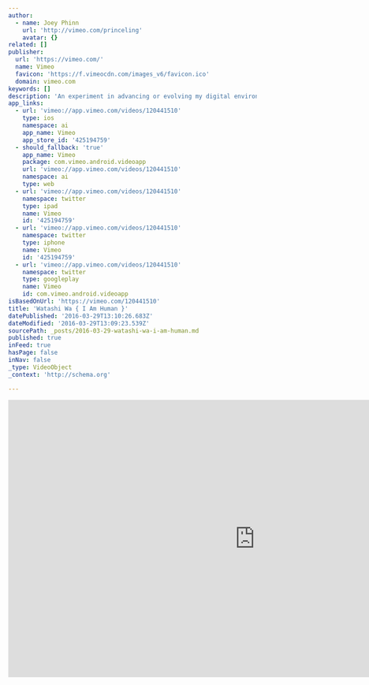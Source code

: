 ```yaml
---
author:
  - name: Joey Phinn
    url: 'http://vimeo.com/princeling'
    avatar: {}
related: []
publisher:
  url: 'https://vimeo.com/'
  name: Vimeo
  favicon: 'https://f.vimeocdn.com/images_v6/favicon.ico'
  domain: vimeo.com
keywords: []
description: 'An experiment in advancing or evolving my digital environments by mimicking a virtual "triangle space" in which alluring objects - a chair, a disco ball and a vacuous mist of liquid metal - float.'
app_links:
  - url: 'vimeo://app.vimeo.com/videos/120441510'
    type: ios
    namespace: ai
    app_name: Vimeo
    app_store_id: '425194759'
  - should_fallback: 'true'
    app_name: Vimeo
    package: com.vimeo.android.videoapp
    url: 'vimeo://app.vimeo.com/videos/120441510'
    namespace: ai
    type: web
  - url: 'vimeo://app.vimeo.com/videos/120441510'
    namespace: twitter
    type: ipad
    name: Vimeo
    id: '425194759'
  - url: 'vimeo://app.vimeo.com/videos/120441510'
    namespace: twitter
    type: iphone
    name: Vimeo
    id: '425194759'
  - url: 'vimeo://app.vimeo.com/videos/120441510'
    namespace: twitter
    type: googleplay
    name: Vimeo
    id: com.vimeo.android.videoapp
isBasedOnUrl: 'https://vimeo.com/120441510'
title: 'Watashi Wa { I Am Human }'
datePublished: '2016-03-29T13:10:26.683Z'
dateModified: '2016-03-29T13:09:23.539Z'
sourcePath: _posts/2016-03-29-watashi-wa-i-am-human.md
published: true
inFeed: true
hasPage: false
inNav: false
_type: VideoObject
_context: 'http://schema.org'

---
```

<iframe src="https://cdn.embedly.com/widgets/media.html?src=https%3A%2F%2Fplayer.vimeo.com%2Fvideo%2F120441510&amp;url=https%3A%2F%2Fvimeo.com%2F120441510&amp;image=http%3A%2F%2Fi.vimeocdn.com%2Fvideo%2F508377565_1280.jpg&amp;key=b7d04c9b404c499eba89ee7072e1c4f7&amp;type=text%2Fhtml&amp;schema=vimeo" width="1000" height="563" scrolling="no" frameborder="0" allowfullscreen="allowfullscreen" style=""></iframe>